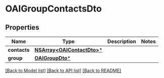 # OAIGroupContactsDto

## Properties
Name | Type | Description | Notes
------------ | ------------- | ------------- | -------------
**contacts** | [**NSArray&lt;OAIContactDto&gt;***](OAIContactDto) |  | 
**group** | [**OAIGroupDto***](OAIGroupDto) |  | 

[[Back to Model list]](../README#documentation-for-models) [[Back to API list]](../README#documentation-for-api-endpoints) [[Back to README]](../README)


